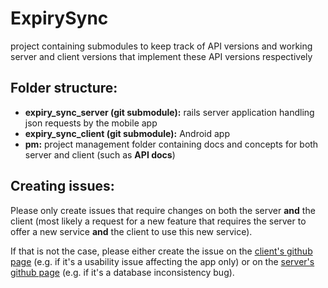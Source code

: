 # ExpirySync

project containing submodules to keep track of API versions and working server and client versions that implement these API versions respectively

## Folder structure:

- __expiry_sync_server (git submodule):__ rails server application handling json requests by the mobile app
- __expiry_sync_client (git submodule):__ Android app
- __pm:__ project management folder containing docs and concepts for both server and client (such as __API docs__)

## Creating issues:

Please only create issues that require changes on both the server __and__ the client (most likely a request for a new feature that requires the server to offer a new service __and__ the client to use this new service). 

If that is not the case, please either create the issue on the [client's github page](https://github.com/lentschi/expiry_sync_client) (e.g. if it's a usability issue affecting the app only) or on the [server's github page](https://github.com/lentschi/expiry_sync_server) (e.g. if it's a database inconsistency bug).
